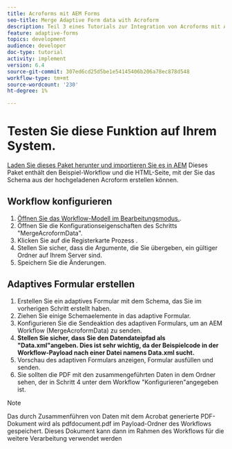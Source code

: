 ```yaml
---
title: Acroforms mit AEM Forms
seo-title: Merge Adaptive Form data with Acroform
description: Teil 3 eines Tutorials zur Integration von Acroforms mit AEM Forms. Testen Sie den Workflow und das adaptive Formular auf Ihrem System.
feature: adaptive-forms
topics: development
audience: developer
doc-type: tutorial
activity: implement
version: 6.4
source-git-commit: 307ed6cd25d5be1e54145406b206a78ec878d548
workflow-type: tm+mt
source-wordcount: '230'
ht-degree: 1%

---
```



# Testen Sie diese Funktion auf Ihrem System.

[Laden Sie dieses Paket herunter und importieren Sie es in AEM](assets/acro-form-aem-form.zip)
Dieses Paket enthält den Beispiel-Workflow und die HTML-Seite, mit der Sie das Schema aus der hochgeladenen Acroform erstellen können.

## Workflow konfigurieren

1. [Öffnen Sie das Workflow-Modell im Bearbeitungsmodus.](http://localhost:4502/editor.html/conf/global/settings/workflow/models/MergeAcroformData.html).
2. Öffnen Sie die Konfigurationseigenschaften des Schritts &quot;MergeAcroformData&quot;.
3. Klicken Sie auf die Registerkarte Prozess .
4. Stellen Sie sicher, dass die Argumente, die Sie übergeben, ein gültiger Ordner auf Ihrem Server sind.
5. Speichern Sie die Änderungen.

## Adaptives Formular erstellen

1. Erstellen Sie ein adaptives Formular mit dem Schema, das Sie im vorherigen Schritt erstellt haben.
2. Ziehen Sie einige Schemaelemente in das adaptive Formular.
3. Konfigurieren Sie die Sendeaktion des adaptiven Formulars, um an AEM Workflow (MergeAcroformData) zu senden.
4. **Stellen Sie sicher, dass Sie den Datendateipfad als &quot;Data.xml&quot;angeben. Dies ist sehr wichtig, da der Beispielcode in der Workflow-Payload nach einer Datei namens Data.xml sucht.**
5. Vorschau des adaptiven Formulars anzeigen, Formular ausfüllen und senden.
6. Sie sollten die PDF mit den zusammengeführten Daten in dem Ordner sehen, der in Schritt 4 unter dem Workflow &quot;Konfigurieren&quot;angegeben ist.

>[!NOTE]
>
>Das durch Zusammenführen von Daten mit dem Acrobat generierte PDF-Dokument wird als pdfdocument.pdf im Payload-Ordner des Workflows gespeichert. Dieses Dokument kann dann im Rahmen des Workflows für die weitere Verarbeitung verwendet werden
